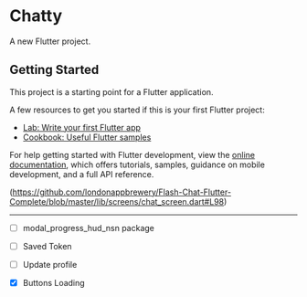 # Chatty

A new Flutter project.

## Getting Started

This project is a starting point for a Flutter application.

A few resources to get you started if this is your first Flutter project:

- [Lab: Write your first Flutter app](https://docs.flutter.dev/get-started/codelab)
- [Cookbook: Useful Flutter samples](https://docs.flutter.dev/cookbook)

For help getting started with Flutter development, view the
[online documentation](https://docs.flutter.dev/), which offers tutorials,
samples, guidance on mobile development, and a full API reference.




(https://github.com/londonappbrewery/Flash-Chat-Flutter-Complete/blob/master/lib/screens/chat_screen.dart#L98)
*****

- [ ] modal_progress_hud_nsn package
- [ ] Saved Token
- [ ] Update profile
- [x] Buttons Loading

